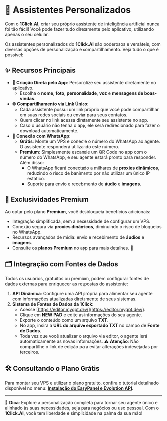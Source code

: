 # 🌟 Assistentes Personalizados

Com o **1Click.AI**, criar seu próprio assistente de inteligência artificial nunca foi tão fácil! Você pode fazer tudo diretamente pelo aplicativo, utilizando apenas o seu celular. 

Os assistentes personalizados do **1Click.AI** são poderosos e versáteis, com diversas opções de personalização e compartilhamento. Veja tudo o que é possível:

## ✨ Recursos Principais

- **📱 Criação Direta pelo App**: Personalize seu assistente diretamente no aplicativo.
  - Escolha o **nome**, **foto**, **personalidade**, **voz** e **mensagens de boas-vindas**.
- **🌐 Compartilhamento via Link Único**:
  - Cada assistente possui um link próprio que você pode compartilhar em suas redes sociais ou enviar para seus contatos.
  - Quem clicar no link acessa diretamente seu assistente no app.
  - Caso o usuário não tenha o app, ele será redirecionado para fazer o download automaticamente.
- **📲 Conexão com WhatsApp**:
  - **Grátis**: Monte um VPS e conecte o número do WhatsApp ao agente. O assistente responderá utilizando este número.
  - **Premium**: Simplesmente escaneie um QR Code no app com o número do WhatsApp, e seu agente estará pronto para responder. Além disso:
    - O WhatsApp ficará conectado a milhares de **proxies dinâmicos**, reduzindo o risco de banimento por não utilizar um único IP estático.
    - Suporte para envio e recebimento de **áudio** e **imagens**.

## 💎 Exclusividades Premium
Ao optar pelo plano **Premium**, você desbloqueia benefícios adicionais:
- Integração simplificada, sem a necessidade de configurar um VPS.
- Conexão segura via **proxies dinâmicos**, diminuindo o risco de bloqueios no WhatsApp.
- Recursos avançados de mídia: envio e recebimento de **áudios** e **imagens**.
- Consulte os **planos Premium** no app para mais detalhes. 🛒

## 🗂️ Integração com Fontes de Dados
Todos os usuários, gratuitos ou premium, podem configurar fontes de dados externas para enriquecer as respostas do assistente:

1. **API Dinâmica**: Configure uma API própria para alimentar seu agente com informações atualizadas diretamente de seus sistemas.
2. **Sistema de Fontes de Dados da 1Click**:
   - Acesse [https://editor.mygpt.dev/](https://editor.mygpt.dev/).
   - Clique em **NEW PAD** e edite as informações do seu agente.
   - Exporte o conteúdo como um arquivo **TXT**.
   - No app, insira a **URL do arquivo exportado TXT** no campo de **Fonte de Dados**.
   - Toda vez que você atualizar o arquivo via editor, o agente lerá automaticamente as novas informações. ⚠️ **Atenção**: Não compartilhe o link de edição para evitar alterações indesejadas por terceiros.

## 🛠️ Consultando o Plano Grátis
Para montar seu VPS e utilizar o plano gratuito, confira o tutorial detalhado disponível no menu: **[Instalação do EasyPanel e Evolution API](tutorial-easypanel.md)**.

---

💬 **Dica**: Explore a personalização completa para tornar seu agente único e alinhado às suas necessidades, seja para negócios ou uso pessoal. Com o **1Click.AI**, você tem liberdade e simplicidade na palma da sua mão!
